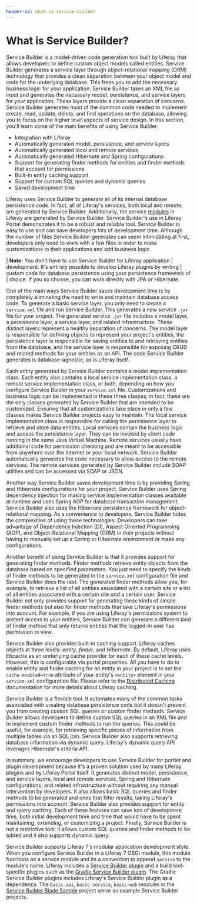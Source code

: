 ```yaml
---
header-id: what-is-service-builder
---
```


# What is Service Builder?

Service Builder is a model-driven code generation tool built by Liferay that
allows developers to define custom object models called entities. Service
Builder generates a service layer through object-relational mapping (ORM)
technology that provides a clean separation between your object model and code
for the underlying database. This frees you to add the necessary business logic
for your application. Service Builder takes an XML file as input and generates
the necessary model, persistence, and service layers for your application. These
layers provide a clean separation of concerns. Service Builder generates most of
the common code needed to implement create, read, update, delete, and find
operations on the database, allowing you to focus on the higher level aspects of
service design. In this section, you'll learn some of the main benefits of using
Service Builder:

- Integration with Liferay
- Automatically generated model, persistence, and service layers
- Automatically generated local and remote services
- Automatically generated Hibernate and Spring configurations
- Support for generating finder methods for entities and finder methods that
  account for permissions
- Built-in entity caching support
- Support for custom SQL queries and dynamic queries
- Saved development time

Liferay uses Service Builder to generate all of its internal database
persistence code. In fact, all of Liferay's services, both local and remote, are
generated by Service Builder. Additionally, the service
[modules](https://github.com/liferay/liferay-portal/tree/7.0.x/modules) in
Liferay are generated by Service Builder. Service Builder's use in Liferay
Portal demonstrates it to be a robust and reliable tool. Service Builder is easy
to use and can save developers *lots* of development time. Although the number
of files Service Builder generates can seem intimidating at first, developers
only need to work with a few files in order to make customizations to their
applications and add business logic.

| **Note:** You don't have to use Service Builder for Liferay application
| development. It's entirely possible to develop Liferay plugins by writing
| custom code for database persistence using your persistence framework of
| choice. If you so choose, you can work directly with JPA or Hibernate.

One of the main ways Service Builder saves development time is by completely
eliminating the need to write and maintain database access code. To generate a
basic service layer, you only need to create a `service.xml` file and run
Service Builder. This generates a new service `.jar` file for your project. The
generated service `.jar` file includes a model layer, a persistence layer, a
service layer, and related infrastructure. These distinct layers represent a
healthy separation of concerns. The model layer is responsible for defining
objects to represent your project's entities, the persistence layer is
responsible for saving entities to and retrieving entities from the database,
and the service layer is responsible for exposing CRUD and related methods for
your entities as an API. The code Service Builder generates is
database-agnostic, as is Liferay itself.

Each entity generated by Service Builder contains a model implementation class.
Each entity also contains a local service implementation class, a remote service
implementation class, or both, depending on how you configure Service Builder in
your `service.xml` file. Customizations and business logic can be implemented in
these three classes; in fact, these are the only classes generated by Service
Builder that are intended to be customized. Ensuring that all customizations
take place in only a few classes makes Service Builder projects easy to
maintain. The local service implementation class is responsible for calling the
persistence layer to retrieve and store data entities. Local services contain
the business logic and access the persistence layer. They can be invoked by
client code running in the same Java Virtual Machine. Remote services usually
have additional code for permission checking and are meant to be accessible from
anywhere over the Internet or your local network. Service Builder automatically
generates the code necessary to allow access to the remote services. The remote
services generated by Service Builder include SOAP utilities and can be accessed
via SOAP or JSON.

Another way Service Builder saves development time is by providing Spring and
Hibernate configurations for your project. Service Builder uses Spring
dependency injection for making service implementation classes available at
runtime and uses Spring AOP for database transaction management. Service Builder
also uses the Hibernate persistence framework for object-relational mapping. As
a convenience to developers, Service Builder hides the complexities of using
these technologies. Developers can take advantage of Dependency Injection (DI),
Aspect Oriented Programming (AOP), and Object-Relational Mapping (ORM) in their
projects without having to manually set up a Spring or Hibernate environment or
make any configurations.

Another benefit of using Service Builder is that it provides support for
generating finder methods. Finder methods retrieve entity objects from the
database based on specified parameters. You just need to specify the kinds of
finder methods to be generated in the `service.xml` configuration file and
Service Builder does the rest. The generated finder methods allow you, for
example, to retrieve a list of all entities associated with a certain site or a
list of all entities associated with a certain site *and* a certain user.
Service Builder not only provides support for generating these kinds of simple
finder methods but also for finder methods that take Liferay's permissions into
account. For example, if you are using Liferay's permissions system to protect
access to your entities, Service Builder can generate a different kind of finder
method that only returns entities that the logged-in user has permission to
view.

Service Builder also provides built-in caching support. Liferay caches objects
at three levels: *entity*, *finder*, and *Hibernate*. By default, Liferay uses
Ehcache as an underlying cache provider for each of these cache levels. However,
this is configurable via portal properties. All you have to do to enable entity
and finder caching for an entity in your project is to set the
`cache-enabled=true` attribute of your entity's `<entity>` element in your
`service.xml` configuration file. Please refer to the
[Distributed Caching](/docs/6-2/deploy/-/knowledge_base/d/liferay-clustering#distributed-caching)
documentation for more details about Liferay caching.

Service Builder is a flexible tool. It automates many of the common tasks
associated with creating database persistence code but it doesn't prevent you
from creating custom SQL queries or custom finder methods. Service Builder
allows developers to define custom SQL queries in an XML file and to implement
custom finder methods to run the queries. This could be useful, for example, for
retrieving specific pieces of information from multiple tables via an SQL join.
Service Builder also supports retrieving database information via dynamic query.
Liferay's dynamic query API leverages Hibernate's criteria API.

In summary, we encourage developers to use Service Builder for portlet and
plugin development because it's a proven solution used by many Liferay plugins
and by Liferay Portal itself. It generates distinct model, persistence, and
service layers, local and remote services, Spring and Hibernate configurations,
and related infrastructure without requiring any manual intervention by
developers. It also allows basic SQL queries and finder methods to be generated
and ones that filter results, taking Liferay's permissions into account.
Service Builder also provides support for entity and query caching. Each of
these features can save lots of development time, both initial development time
and time that would have to be spent maintaining, extending, or customizing a
project. Finally, Service Builder is not a restrictive tool: it allows custom
SQL queries and finder methods to be added and it also supports dynamic query.

Service Builder supports Liferay 7's modular application development style.
When you configure Service Builder in a Liferay 7 OSGi module, this module
functions as a *service* module and its a convention to append `service` to the
module's name. Liferay includes a
[Service Builder plugin](https://github.com/liferay/liferay-portal/tree/7.0.x/modules/util/portal-tools-service-builder)
and a build tool-specific plugins such as the
[Gradle Service Builder plugin](https://github.com/liferay/liferay-portal/tree/7.0.x/modules/util/portal-tools-service-builder).
The Gradle Service Builder plugins includes Liferay's Service Builder plugin as
a dependency. The `basic-api`, `basic-service`, `basic-web` modules in the
[Service Builder Blade Sample](https://github.com/liferay/liferay-blade-samples/tree/7.0/liferay-workspace/apps/service-builder/basic)
project serve as example Service Builder projects.
